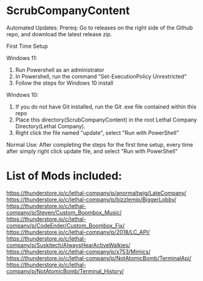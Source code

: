 # ScrubCompanyContent
Automated Updates:
Prereq:
Go to releases on the right side of the Github repo, and download the latest release zip.

First Time Setup

Windows 11:
1. Run Powershell as an administrator
2. In Powershell, run the command "Set-ExecutionPolicy Unrestricted"
3. Follow the steps for Windows 10 install


Windows 10:
1. If you do not have Git installed, run the Git  .exe file contained within this repo
2. Place this directory(ScrubCompanyContent) in the root Lethal Company Directory(Lethal Company).
3. Right click the file named "update", select "Run with PowerShell"


Normal Use:
After completing the steps for the first time setup, every time after simply right click update file, and select "Run with PowerShell"


# List of Mods included:
https://thunderstore.io/c/lethal-company/p/anormaltwig/LateCompany/
https://thunderstore.io/c/lethal-company/p/bizzlemip/BiggerLobby/
https://thunderstore.io/c/lethal-company/p/Steven/Custom_Boombox_Music/
https://thunderstore.io/c/lethal-company/p/CodeEnder/Custom_Boombox_Fix/
https://thunderstore.io/c/lethal-company/p/2018/LC_API/
https://thunderstore.io/c/lethal-company/p/Suskitech/AlwaysHearActiveWalkies/
https://thunderstore.io/c/lethal-company/p/x753/Mimics/
https://thunderstore.io/c/lethal-company/p/NotAtomicBomb/TerminalApi/
https://thunderstore.io/c/lethal-company/p/NotAtomicBomb/Terminal_History/
